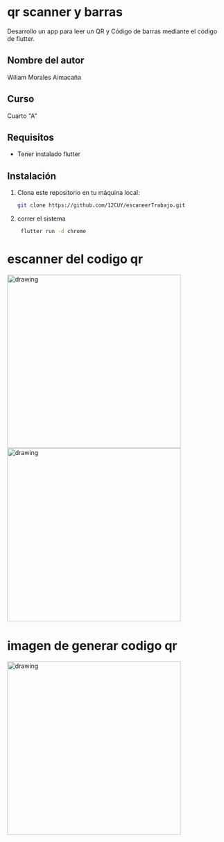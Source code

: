# qr scanner y barras
Desarrollo un app para  leer un QR y Código de barras mediante el código de flutter.

## Nombre del autor

Wiliam Morales Aimacaña


## Curso
Cuarto "A"

## Requisitos

- Tener instalado flutter

## Instalación

1. Clona este repositorio en tu máquina local:

   ```bash
   git clone https://github.com/12CUY/escaneerTrabajo.git

2. correr el sistema

   ```bash
    flutter run -d chrome


# escanner del codigo qr

<img src="/img/data1.jpeg" alt="drawing" width="400"/>
<img src="/img/data2.jpeg" alt="drawing" width="400"/>

# imagen de generar codigo qr
<img src="/img/data2.jpeg" alt="drawing" width="400"/>